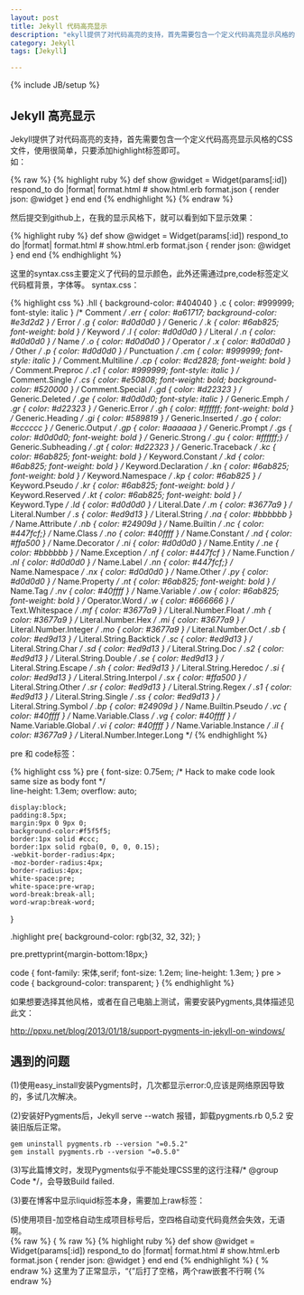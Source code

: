 ```yaml
---
layout: post
title: Jekyll 代码高亮显示
description: "ekyll提供了对代码高亮的支持，首先需要包含一个定义代码高亮显示风格的CSS文件，使用很简单，只要添加highlight标签即可."
category: Jekyll
tags: [Jekyll]

---
```

{% include JB/setup %}


## Jekyll 高亮显示

Jekyll提供了对代码高亮的支持，首先需要包含一个定义代码高亮显示风格的CSS文件，使用很简单，只要添加highlight标签即可。	  
如：


{% raw %}
	{% highlight ruby %}
	def show
	  @widget = Widget(params[:id])
	  respond_to do |format|
	    format.html # show.html.erb
	    format.json { render json: @widget }
	  end
	end
	{% endhighlight %}
{% endraw %}


然后提交到github上，在我的显示风格下，就可以看到如下显示效果：

{% highlight ruby %}
def show
  @widget = Widget(params[:id])
  respond_to do |format|
    format.html # show.html.erb
    format.json { render json: @widget }
  end
end
{% endhighlight %}


这里的syntax.css主要定义了代码的显示颜色，此外还需通过pre,code标签定义代码框背景，字体等。
syntax.css：

{% highlight css %}
.hll { background-color: #404040 }
.c { color: #999999; font-style: italic } /* Comment */
.err { color: #a61717; background-color: #e3d2d2 } /* Error */
.g { color: #d0d0d0 } /* Generic */
.k { color: #6ab825; font-weight: bold } /* Keyword */
.l { color: #d0d0d0 } /* Literal */
.n { color: #d0d0d0 } /* Name */
.o { color: #d0d0d0 } /* Operator */
.x { color: #d0d0d0 } /* Other */
.p { color: #d0d0d0 } /* Punctuation */
.cm { color: #999999; font-style: italic } /* Comment.Multiline */
.cp { color: #cd2828; font-weight: bold } /* Comment.Preproc */
.c1 { color: #999999; font-style: italic } /* Comment.Single */
.cs { color: #e50808; font-weight: bold; background-color: #520000 } /* Comment.Special */
.gd { color: #d22323 } /* Generic.Deleted */
.ge { color: #d0d0d0; font-style: italic } /* Generic.Emph */
.gr { color: #d22323 } /* Generic.Error */
.gh { color: #ffffff; font-weight: bold } /* Generic.Heading */
.gi { color: #589819 } /* Generic.Inserted */
.go { color: #cccccc } /* Generic.Output */
.gp { color: #aaaaaa } /* Generic.Prompt */
.gs { color: #d0d0d0; font-weight: bold } /* Generic.Strong */
.gu { color: #ffffff;} /* Generic.Subheading */
.gt { color: #d22323 } /* Generic.Traceback */
.kc { color: #6ab825; font-weight: bold } /* Keyword.Constant */
.kd { color: #6ab825; font-weight: bold } /* Keyword.Declaration */
.kn { color: #6ab825; font-weight: bold } /* Keyword.Namespace */
.kp { color: #6ab825 } /* Keyword.Pseudo */
.kr { color: #6ab825; font-weight: bold } /* Keyword.Reserved */
.kt { color: #6ab825; font-weight: bold } /* Keyword.Type */
.ld { color: #d0d0d0 } /* Literal.Date */
.m { color: #3677a9 } /* Literal.Number */
.s { color: #ed9d13 } /* Literal.String */
.na { color: #bbbbbb } /* Name.Attribute */
.nb { color: #24909d } /* Name.Builtin */
.nc { color: #447fcf;} /* Name.Class */
.no { color: #40ffff } /* Name.Constant */
.nd { color: #ffa500 } /* Name.Decorator */
.ni { color: #d0d0d0 } /* Name.Entity */
.ne { color: #bbbbbb } /* Name.Exception */
.nf { color: #447fcf } /* Name.Function */
.nl { color: #d0d0d0 } /* Name.Label */
.nn { color: #447fcf;} /* Name.Namespace */
.nx { color: #d0d0d0 } /* Name.Other */
.py { color: #d0d0d0 } /* Name.Property */
.nt { color: #6ab825; font-weight: bold } /* Name.Tag */
.nv { color: #40ffff } /* Name.Variable */
.ow { color: #6ab825; font-weight: bold } /* Operator.Word */
.w { color: #666666 } /* Text.Whitespace */
.mf { color: #3677a9 } /* Literal.Number.Float */
.mh { color: #3677a9 } /* Literal.Number.Hex */
.mi { color: #3677a9 } /* Literal.Number.Integer */
.mo { color: #3677a9 } /* Literal.Number.Oct */
.sb { color: #ed9d13 } /* Literal.String.Backtick */
.sc { color: #ed9d13 } /* Literal.String.Char */
.sd { color: #ed9d13 } /* Literal.String.Doc */
.s2 { color: #ed9d13 } /* Literal.String.Double */
.se { color: #ed9d13 } /* Literal.String.Escape */
.sh { color: #ed9d13 } /* Literal.String.Heredoc */
.si { color: #ed9d13 } /* Literal.String.Interpol */
.sx { color: #ffa500 } /* Literal.String.Other */
.sr { color: #ed9d13 } /* Literal.String.Regex */
.s1 { color: #ed9d13 } /* Literal.String.Single */
.ss { color: #ed9d13 } /* Literal.String.Symbol */
.bp { color: #24909d } /* Name.Builtin.Pseudo */
.vc { color: #40ffff } /* Name.Variable.Class */
.vg { color: #40ffff } /* Name.Variable.Global */
.vi { color: #40ffff } /* Name.Variable.Instance */
.il { color: #3677a9 } /* Literal.Number.Integer.Long */
{% endhighlight %}

pre 和 code标签：

{% highlight css %}
pre {
	font-size: 0.75em; /* Hack to make code look same size as body font */  
	line-height: 1.3em;	
	overflow: auto;

	display:block;
	padding:8.5px;
	margin:9px 0 9px 0;
	background-color:#f5f5f5;
	border:1px solid #ccc;
	border:1px solid rgba(0, 0, 0, 0.15);
	-webkit-border-radius:4px;
	-moz-border-radius:4px;
	border-radius:4px;
	white-space:pre;
	white-space:pre-wrap;
	word-break:break-all;
	word-wrap:break-word;
}

.highlight pre{
	background-color: rgb(32, 32, 32);
}

pre.prettyprint{margin-bottom:18px;}

code {
	font-family: 宋体,serif;
	font-size: 1.2em;
	line-height: 1.3em;
}
pre > code {
	background-color: transparent;
}
{% endhighlight %}

如果想要选择其他风格，或者在自己电脑上测试，需要安装Pygments,具体描述见此文：

<http://ppxu.net/blog/2013/01/18/support-pygments-in-jekyll-on-windows/>


## 遇到的问题

(1)使用easy_install安装Pygments时，几次都显示error:0,应该是网络原因导致的，多试几次解决。  

(2)安装好Pygments后，Jekyll serve --watch 报错，卸载pygments.rb 0,5.2 安装旧版后正常。

	gem uninstall pygments.rb --version "=0.5.2"
	gem install pygments.rb --version "=0.5.0" 

(3)写此篇博文时，发现Pygments似乎不能处理CSS里的这行注释/\* @group Code \*/，会导致Build failed.	  

(3)要在博客中显示liquid标签本身，需要加上raw标签：  

(5)使用项目-加空格自动生成项目标号后，空四格自动变代码竟然会失效，无语啊。   
{% raw %}
	{ % raw %}
		{% highlight ruby %}
		def show
		  @widget = Widget(params[:id])
		  respond_to do |format|
		    format.html # show.html.erb
		    format.json { render json: @widget }
		  end
		end
		{% endhighlight %}
	{ % endraw %}
	这里为了正常显示，“{”后打了空格，两个raw嵌套不行啊
{% endraw %}



